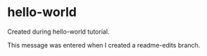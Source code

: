 # hello-world
Created during hello-world tutorial.

This message was entered when I created a readme-edits branch.
